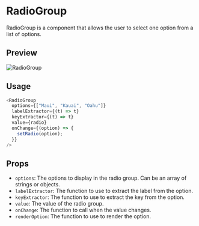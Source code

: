 # RadioGroup

RadioGroup is a component that allows the user to select one option from a list of options.

## Preview

![RadioGroup](@site/static/img/components/radiogroup.png)

## Usage

```typescript
<RadioGroup
  options={["Maui", "Kauai", "Oahu"]}
  labelExtractor={(t) => t}
  keyExtractor={(t) => t}
  value={radio}
  onChange={(option) => {
    setRadio(option);
  }}
/>
```

## Props

- `options`: The options to display in the radio group. Can be an array of strings or objects.
- `labelExtractor`: The function to use to extract the label from the option.
- `keyExtractor`: The function to use to extract the key from the option.
- `value`: The value of the radio group.
- `onChange`: The function to call when the value changes.
- `renderOption`: The function to use to render the option.
